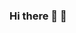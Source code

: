 ### Hi there 👋 :revolving_hearts: 

<!--
**annesobp/annesobp** is a ✨ _special_ ✨ repository because its `README.md` (this file) appears on your GitHub profile.

Here are some ideas to get you started:

- 🔭 I’m currently working on a DevOps course on Udemy.
- 🌱 I’m currently learning HTML, CSS and JS (the basics)
- 👯 I’m looking to collaborate on a new project that I will find inspiring! (Python or Java)
- 🤔 I’m looking for help with just learning how to code in general. I would like to build cool things! 
- 💬 Ask me about recruitment, I do some headhunting for a living, but it will change soon enough.
- ⚡ Fun fact: I speak French, English and Korean.
-->
